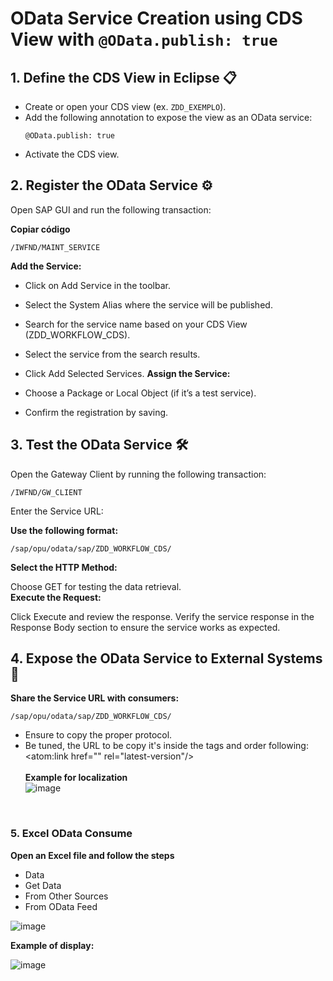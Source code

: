# OData Service Creation using CDS View with `@OData.publish: true`

## 1. Define the CDS View in Eclipse 📋

- Create or open your CDS view (ex. `ZDD_EXEMPLO`).
- Add the following annotation to expose the view as an OData service:
   ```abap
   @OData.publish: true

- Activate the CDS view.

## 2. Register the OData Service ⚙️
Open SAP GUI and run the following transaction:

**Copiar código**
```abap
/IWFND/MAINT_SERVICE
```


**Add the Service:**

- Click on Add Service in the toolbar.
- Select the System Alias where the service will be published.
- Search for the service name based on your CDS View (ZDD_WORKFLOW_CDS).
- Select the service from the search results.
- Click Add Selected Services.
**Assign the Service:**

- Choose a Package or Local Object (if it’s a test service).
- Confirm the registration by saving.

## 3. Test the OData Service 🛠️
Open the Gateway Client by running the following transaction:

```abap
/IWFND/GW_CLIENT
```
Enter the Service URL:

**Use the following format:**
```abap
/sap/opu/odata/sap/ZDD_WORKFLOW_CDS/
```
**Select the HTTP Method:**

Choose GET for testing the data retrieval. </br>
**Execute the Request:**

Click Execute and review the response.
Verify the service response in the Response Body section to ensure the service works as expected.


## 4. Expose the OData Service to External Systems 🔩
**Share the Service URL with consumers:**
```abap
/sap/opu/odata/sap/ZDD_WORKFLOW_CDS/
```
- Ensure to copy the proper protocol.
- Be tuned, the URL to be copy it's inside the tags and order following:
  <atom:link href="" rel="latest-version"/></br></br>
**Example for localization**</br>
![image](https://github.com/user-attachments/assets/b983fbd1-81bc-4b4f-993f-9250297db653)
</br>

### 5. Excel OData Consume

**Open an Excel file and follow the steps**
- Data
- Get Data
- From Other Sources
- From OData Feed</br>

![image](https://github.com/user-attachments/assets/19701e29-600a-4fd6-aa16-7e80b0172c87)</br>

**Example of display:**</br>

![image](https://github.com/user-attachments/assets/e1553f6f-de78-4b86-a9f0-9aace552ede2)

